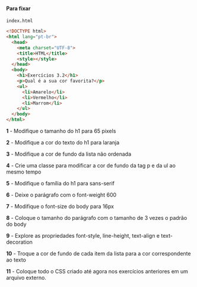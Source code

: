 #### Para fixar

`index.html`


```html
<!DOCTYPE html>
<html lang="pt-br">
  <head>
    <meta charset="UTF-8">
    <title>HTML</title>
    <style></style>
  </head>
  <body>
    <h1>Exercícios 3.2</h1>
    <p>Qual é a sua cor favorita?</p>
    <ul>
      <li>Amarelo</li>
      <li>Vermelho</li>
      <li>Marrom</li>
    </ul>
  </body>
</html>
```

**1** - Modifique o tamanho do h1 para 65 pixels

**2** - Modifique a cor do texto do h1 para laranja

**3** - Modifique a cor de fundo da lista não ordenada

**4** - Crie uma classe para modificar a cor de fundo da tag p e da ul ao mesmo tempo

**5** - Modifique o família do h1 para sans-serif

**6** - Deixe o parágrafo com o font-weight 600

**7** - Modifique o font-size do body para 16px

**8** - Coloque o tamanho do parágrafo com o tamanho de 3 vezes o padrão do body

**9** - Explore as propriedades font-style, line-height, text-align e text-decoration

**10** - Troque a cor de fundo de cada item da lista para a cor correspondente ao texto

**11** - Coloque todo o CSS criado até agora nos exercícios anteriores em um arquivo externo.